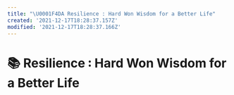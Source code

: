 ```yaml
---
title: "\U0001F4DA Resilience ꞉ Hard Won Wisdom for a Better Life"
created: '2021-12-17T18:28:37.157Z'
modified: '2021-12-17T18:28:37.166Z'
---
```


# 📚 Resilience ꞉ Hard Won Wisdom for a Better Life
